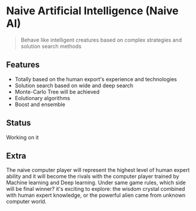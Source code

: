 # Naive Artificial Intelligence (Naive AI)
> Behave like intelligent creatures based on complex strategies and solution search methods

## Features
+ Totally based on the human export's experience and technologies
+ Solution search based on wide and deep search
+ Monte-Carlo Tree will be achieved
+ Eolutionary algorithms
+ Boost and ensemble

## Status
Working on it  

## Extra
The naive computer player will represent the highest level of human expert ability and it will become the rivals with the computer player trained by Machine learning and Deep learning. Under same game rules, which side will be final winner? it's exciting to explore: the wisdom crystal combined with human expert knowledge, or the powerful alien came from unknown computer world.